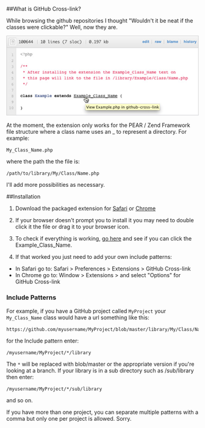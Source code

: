 ##What is GitHub Cross-link?

While browsing the github repositories I thought "Wouldn't it be neat if the classes were clickable?" Well, now they are.

<img src="http://github.com/iamamused/github-cross-link/raw/master/test/screenshot.jpg" />

At the moment, the extension only works for the PEAR / Zend Framework file structure where a class name uses an _ to represent a directory. For example:

    My_Class_Name.php

where the path the the file is:

    /path/to/library/My/Class/Name.php

I'll add more possibilities as necessary.

##Installation

1. Download the packaged extension for [Safari](http://github.com/downloads/iamamused/github-cross-link/github-cross-link.safariextz/qr_code) or [Chrome](http://github.com/downloads/iamamused/github-cross-link/github-cross-link.crx/qr_code)

2. If your browser doesn't prompt you to install it you may need to double click it the file or drag it to your browser icon.

3. To check if everything is working, [go here](http://github.com/iamamused/github-cross-link/blob/master/test/Example.php) and see if you can click the Example_Class_Name.

4. If that worked you just need to add your own include patterns:
  - In Safari go to: Safari > Preferences > Extensions > GitHub Cross-link 
  - In Chrome go to: Window > Extensions > and select "Options" for GitHub Cross-link 

### Include Patterns

For example, if you have a GitHub project called `MyProject` your `My_Class_Name` class would have a url something like this:

    https://github.com/myusername/MyProject/blob/master/library/My/Class/Name.php

for the Include pattern enter: 

    /myusername/MyProject/*/library
  
The `*` will be replaced with blob/master or the appropriate version if you're looking at a branch. If your library is in a sub directory such as /sub/library then enter:

    /myusername/MyProject/*/sub/library

and so on.

If you have more than one project, you can separate multiple patterns with a comma but only one per project is allowed. Sorry.
